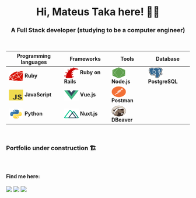 <h1 align="center">Hi, Mateus Taka here! 👋😁</h1>
<h3 align="center">A Full Stack developer (studying to be a computer engineer)</h3>
<br>

| Programming languages | Frameworks | Tools | Database |
|--|--|--|--|
| <img align="center" alt="Ruby" height="30" width="40" src="https://raw.githubusercontent.com/devicons/devicon/master/icons/ruby/ruby-plain.svg"><a><b> Ruby</b></a> | <img align="center" alt="Ruby on Rails" height="30" width="40" src="https://github.com/devicons/devicon/blob/master/icons/rails/rails-plain.svg"><a><b> Ruby on Rails</b></a> | <img align="center" alt="NodeJS" height="30" width="40" src="https://raw.githubusercontent.com/devicons/devicon/master/icons/nodejs/nodejs-plain.svg"><a><b> Node.js</b></a> | <img align="center" alt="PostgreSQL" height="30" width="40" src="https://raw.githubusercontent.com/devicons/devicon/master/icons/postgresql/postgresql-original.svg"><a><b> PostgreSQL</b></a> |
| <img align="center" alt="Js" height="30" width="40" src="https://raw.githubusercontent.com/devicons/devicon/master/icons/javascript/javascript-original.svg"><a><b> JavaScript</b></a> | <img align="center" alt="VueJS" height="30" width="40" src="https://raw.githubusercontent.com/devicons/devicon/master/icons/vuejs/vuejs-original.svg"><a><b> Vue.js</b></a> | <img align="center" alt="Postamn" height="30" width="40" src="https://raw.githubusercontent.com/devicons/devicon/master/icons/postman/postman-original.svg"><a><b> Postman</b></a> |  |
| <img align="center" alt="Python" height="30" width="40" src="https://raw.githubusercontent.com/devicons/devicon/master/icons/python/python-original.svg"><a><b> Python</b></a> | <img align="center" alt="NuxtJS" height="30" width="40" src="https://raw.githubusercontent.com/devicons/devicon/master/icons/nuxtjs/nuxtjs-original.svg"><a><b> Nuxt.js</b></a> | <img align="center" alt="DBeaver" height="30" width="40" src="https://raw.githubusercontent.com/devicons/devicon/master/icons/dbeaver/dbeaver-original.svg"><a><b> DBeaver</b></a> |  |
<br>

<!--
Adicionar parte sobre gostos principais (?) (programação, redes, cyber security)
-->

<!--
<div>
   <a href="https://github.com/MateusTakamatsu">
   <img height="180em" src="https://github-readme-stats.vercel.app/api?username=MateusTakamatsu&show_icons=true&theme=monokai&include_all_commits=true&count_private=true"/>
   <img height="180em" src="https://github-readme-stats.vercel.app/api/top-langs/?username=MateusTakamatsu&layout=compact&langs_count=6&theme=monokai"/>
</div><br>
-->


### Portfolio under construction 🏗️
<br>

#### Find me here:
<div>
  <a href = "mailto:mateus.takamatsu.dev@gmail.com"><img src="https://img.shields.io/badge/-Gmail-%23333?style=for-the-badge&logo=gmail&logoColor=white" target="_blank"></a>
  <a href="https://www.linkedin.com/in/mateus-machado-takamatsu-999822310" target="_blank"><img src="https://img.shields.io/badge/-LinkedIn-%230072B1?style=for-the-badge&logo=LinkedIn&logoColor=white" target="_blank"></a>
  <a href="https://instagram.com/mateustaka" target="_blank"><img src="https://img.shields.io/badge/-Instagram-%23E4405F?style=for-the-badge&logo=instagram&logoColor=white" target="_blank"></a>
</div>

<!--
<div>
  ![Snake animation](https://github.com/MateusTakamatsu/MateusTakamatsu/blob/output/github-contribution-grid-snake.svg)
</div>
-->

